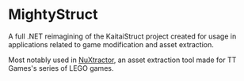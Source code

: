 # MightyStruct
A full .NET reimagining of the KaitaiStruct project created for usage in applications related to game modification and asset extraction.

Most notably used in [NuXtractor](https://www.github.com/yodadude2003/NuXtractor), an asset extraction tool made for TT Games's series of LEGO games.  
